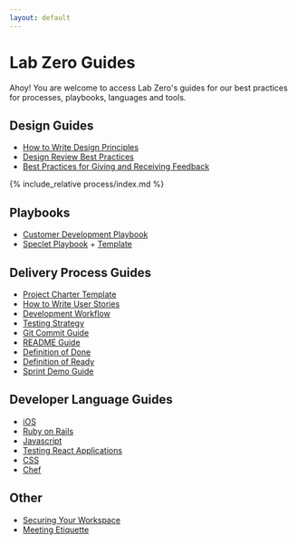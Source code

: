 ```yaml
---
layout: default
---
```



# Lab Zero Guides
Ahoy! You are welcome to access Lab Zero's guides for our best practices for processes, playbooks, languages and tools.

## Design Guides
- [How to Write Design Principles](/process/writing_design_principles.md)
- [Design Review Best Practices](/process/design-review-best-practices.md)
- [Best Practices for Giving and Receiving Feedback](/process/giving-and-receiving-design-feedback.md)

<!---
The next line includes all the content from the process/index.md file.
This way the content on http://site/process is the same as in this block.
If you're adding a process & or playbook link, please put it in that file.
-->
{% include_relative process/index.md %}

## Playbooks
- [Customer Development Playbook](/process/customer_development_playbook.md)
- [Speclet Playbook](/process/speclet_playbook.md) + [Template](/process/speclet_template.md)

## Delivery Process Guides

- [Project Charter Template](/process/project_charter.md)
- [How to Write User Stories](/process/how_we_write_user_stories.md)
- [Development Workflow](/process/development_workflow.md)
- [Testing Strategy](/process/testing_strategy.md)
- [Git Commit Guide](/process/commit_guide.md)
- [README Guide](/process/readme_guide.md)
- [Definition of Done](/process/dod.md)
- [Definition of Ready](/process/definition-of-ready.md)
- [Sprint Demo Guide](/process/demo_guide.md)

## Developer Language Guides

- [iOS](/languages/ios)
- [Ruby on Rails](/languages/ruby/ruby_on_rails.md)
- [Javascript](/languages/javascript/code-style-quality-rules.md)
- [Testing React Applications](/languages/javascript/react-testing.md)
- [CSS](/languages/css)
- [Chef](/devops/chef)

## Other

- [Securing Your Workspace](/process/securing_your_workspace.md)
- [Meeting Etiquette](/process/Meeting-Etiquette.md)
